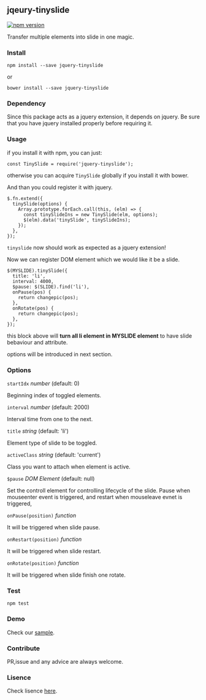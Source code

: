 ## jqeury-tinyslide

[![npm version](https://badge.fury.io/js/jquery-tinyslide.svg)](https://badge.fury.io/js/jquery-tinyslide)

Transfer multiple elements into slide in one magic. 

### Install

```
npm install --save jquery-tinyslide
```

or 

```
bower install --save jquery-tinyslide
```

### Dependency

Since this package acts as a jquery extension, it depends on jquery. Be sure that you have jquery installed properly before requiring it.

### Usage

if you install it with npm, you can just: 

```
const TinySlide = require('jquery-tinyslide');
```

otherwise you can acquire `TinySlide` globally if you install it with bower.

And than you could register it with jquery.

```
$.fn.extend({
  tinySlide(options) {
    Array.prototype.forEach.call(this, (elm) => {
      const tinySlideIns = new TinySlide(elm, options);
      $(elm).data('tinySlide', tinySlideIns);
    });
  },
});
```

`tinyslide` now should work as expected as a jquery extension!

Now we can register DOM element which we would like it be a slide.

```
$(MYSLIDE).tinySlide({
  title: 'li',
  interval: 4000,
  $pause: $(SLIDE).find('li'),
  onPause(pos) {
    return changepic(pos);
  },
  onRotate(pos) {
    return changepic(pos);
  },
});
```

this block above will **turn all li element in MYSLIDE element** to have slide bebaviour and attribute.

options will be introduced in next section.

### Options

`startIdx` _number_ (default: 0)

Beginning index of toggled elements.

`interval` _number_ (default: 2000)

Interval time from one to the next.

`title` _string_ (default: 'li')

Element type of slide to be toggled.

`activeClass` _string_ (default: 'current')

Class you want to attach when element is active.

`$pause` _DOM Element_ (default: null)

Set the controll element for controlling lifecycle of the slide. Pause when mouseenter event is triggered, and restart when mouseleave evnet is triggered,

`onPause(position)` _function_

It will be triggered when slide pause. 

`onRestart(position)` _function_

It will be triggered when slide restart.

`onRotate(position)` _function_

It will be triggered when slide finish one rotate.

### Test

`npm test`

### Demo

Check our [sample](https://github.com/polydice/jquery-tinyslide/tree/master/sample).

### Contribute

PR,issue and any advice are always welcome.

### Lisence

Check lisence [here](https://github.com/polydice/jquery-tinyslider/blob/master/LICENSE).


